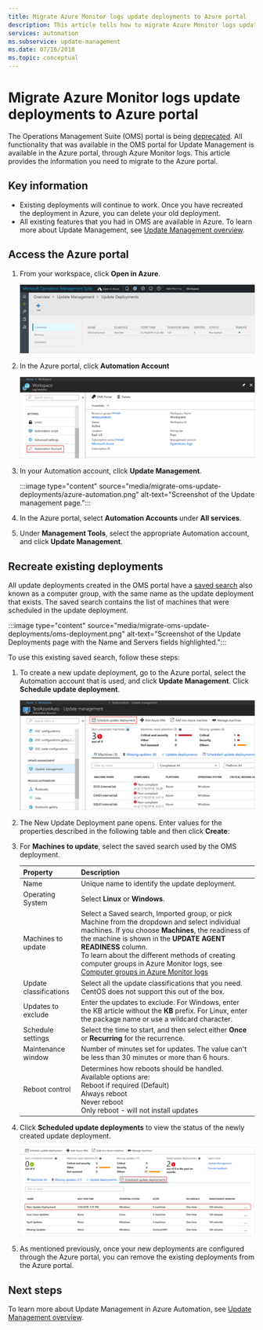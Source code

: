 ```yaml
---
title: Migrate Azure Monitor logs update deployments to Azure portal
description: This article tells how to migrate Azure Monitor logs update deployments to Azure portal.
services: automation
ms.subservice: update-management
ms.date: 07/16/2018
ms.topic: conceptual
---
```

# Migrate Azure Monitor logs update deployments to Azure portal

The Operations Management Suite (OMS) portal is being [deprecated](../azure-monitor/logs/oms-portal-transition.md). All functionality that was available in the OMS portal for Update Management is available in the Azure portal, through Azure Monitor logs. This article provides the information you need to migrate to the Azure portal.

## Key information

* Existing deployments will continue to work. Once you have recreated the deployment in Azure, you can delete your old deployment.
* All existing features that you had in OMS are available in Azure. To learn more about Update Management, see [Update Management overview](./update-management/overview.md).

## Access the Azure portal

1. From your workspace, click **Open in Azure**. 

    ![Open in Azure - Log Analytics](media/migrate-oms-update-deployments/link-to-azure-portal.png)

2. In the Azure portal, click **Automation Account**

    ![Azure Monitor logs](media/migrate-oms-update-deployments/log-analytics.png)

3. In your Automation account, click **Update Management**.

    :::image type="content" source="media/migrate-oms-update-deployments/azure-automation.png" alt-text="Screenshot of the Update management page.":::

4. In the Azure portal, select **Automation Accounts** under **All services**. 

5. Under **Management Tools**, select the appropriate Automation account, and click **Update Management**.

## Recreate existing deployments

All update deployments created in the OMS portal have a [saved search](../azure-monitor/logs/computer-groups.md) also known as a computer group, with the same name as the update deployment that exists. The saved search contains the list of machines that were scheduled in the update deployment.

:::image type="content" source="media/migrate-oms-update-deployments/oms-deployment.png" alt-text="Screenshot of the Update Deployments page with the Name and Servers fields highlighted.":::

To use this existing saved search, follow these steps:

1. To create a new update deployment, go to the Azure portal, select the Automation account that is used, and click **Update Management**. Click **Schedule update deployment**.

    ![Schedule update deployment](media/migrate-oms-update-deployments/schedule-update-deployment.png)

2. The New Update Deployment pane opens. Enter values for the properties described in the following table and then click **Create**:

3. For **Machines to update**, select the saved search used by the OMS deployment.

    | Property | Description |
    | --- | --- |
    |Name |Unique name to identify the update deployment. |
    |Operating System| Select **Linux** or **Windows**.|
    |Machines to update |Select a Saved search, Imported group, or pick Machine from the dropdown and select individual machines. If you choose **Machines**, the readiness of the machine is shown in the **UPDATE AGENT READINESS** column.</br> To learn about the different methods of creating computer groups in Azure Monitor logs, see [Computer groups in Azure Monitor logs](../azure-monitor/logs/computer-groups.md) |
    |Update classifications|Select all the update classifications that you need. CentOS does not support this out of the box.|
    |Updates to exclude|Enter the updates to exclude. For Windows, enter the KB article without the **KB** prefix. For Linux, enter the package name or use a wildcard character.  |
    |Schedule settings|Select the time to start, and then select either **Once** or **Recurring** for the recurrence. | 
    | Maintenance window |Number of minutes set for updates. The value can't be less than 30 minutes or more than 6 hours. |
    | Reboot control| Determines how reboots should be handled.</br>Available options are:</br>Reboot if required (Default)</br>Always reboot</br>Never reboot</br>Only reboot - will not install updates|

4. Click **Scheduled update deployments** to view the status of the newly created update deployment.

    ![new update deployment](media/migrate-oms-update-deployments/new-update-deployment.png)

5. As mentioned previously, once your new deployments are configured through the Azure portal, you can remove the existing deployments from the Azure portal.

## Next steps

To learn more about Update Management in Azure Automation, see [Update Management overview](./update-management/overview.md).